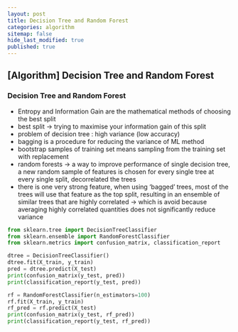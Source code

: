 ```yaml
---
layout: post
title: Decision Tree and Random Forest
categories: algorithm
sitemap: false
hide_last_modified: true
published: true
---
```

## [Algorithm] Decision Tree and Random Forest

### Decision Tree and Random Forest
* Entropy and Information Gain are the mathematical methods of choosing the best split
* best split → trying to maximise your information gain of this split
* problem of decision tree : high variance (low accuracy)
* bagging is a procedure for reducing the variance of ML method
* bootstrap samples of training set means sampling from the training set with replacement
* random forests → a way to improve performance of single decision tree, a new random sample of features is chosen for every single tree at every single split, decorrelated the trees
* there is one very strong feature, when using ‘bagged’ trees, most of the trees will use that feature as the top split, resulting in an ensemble of similar trees that are highly correlated → which is avoid because averaging highly correlated quantities does not significantly reduce variance

~~~python
from sklearn.tree import DecisionTreeClassifier
from sklearn.ensemble import RandomForestClassifier
from sklearn.metrics import confusion_matrix, classification_report

dtree = DecisionTreeClassifier()
dtree.fit(X_train, y_train)
pred = dtree.predict(X_test)
print(confusion_matrix(y_test, pred))
print(classification_report(y_test, pred))

rf = RandomForestClassifier(n_estimators=100)
rf.fit(X_train, y_train)
rf_pred = rf.predict(X_test)
print(confusion_matrix(y_test, rf_pred))
print(classification_report(y_test, rf_pred))
~~~